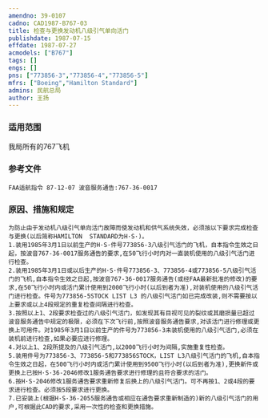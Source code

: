 ```yaml
---
amendno: 39-0107  
cadno: CAD1987-B767-03  
title: 检查与更换发动机八级引气单向活门  
publishdate: 1987-07-15  
effdate: 1987-07-27  
acmodels: ["B767"]  
tags: []  
engs: []  
pns: ["773856-3","773856-4","773856-5"]  
mfrs: ["Boeing","Hamilton Standard"]  
admins: 民航总局  
author: 王扬  
---
```

  
### 适用范围  
我局所有的767飞机  
  
<!--more-->  
### 参考文件
    FAA适航指令 87-12-07 波音服务通告:767-36-0017  
  
### 原因、措施和规定  
    为防止由于发动机八级引气单向活门故障而使发动机和供气系统失效，必须按以下要求完成检查与更换(以后简称HAMILTON  STANDARD为H·S·)。  
    1.装用1985年3月1日以前生产的H·S·件号773856-3八级引气活门的飞机，自本指令生效之日起，按波音767-36-0017服务通告的要求,在50飞行小时内对一直装机使用的八级引气活门进行检查。  
    2.装用1985年3月1日或以后生产的H·S·件号773856-3、773856-4或773856-5八级引气活门的飞机,自本指令生效之日起,按波音767-36-0017服务通告(或经FAA最新批准的修改)的要求,在50飞行小时内或活门累计使用到2000飞行小时(以后到者为准),对装机使用的八级引气活门进行检查。件号为773856-5STOCK LIST L3 的八级引气活门如已完成改装,则不需要按以上要求或以上4段规定的重复检查间隔进行检查。  
    3.按照以上1、2段要求检查过的八级引气活门，如发现其有目视可见的裂纹或其磨损量已超过波音服务通告中规定的极限，必须在下次飞行前,按照波音服务通告要求,对该活门进行修理或更换上可用件。对1985年3月1日以前生产的件号为773856-3未装机使用的八级引气活门,必须在装机前进行检查,如果必要应进行修理。  
    4.对以上1、2段所提及的八级引气活门,以2000飞行小时为间隔,实施重复性检查。  
    5.装用件号为773856-3、773856-5和773856STOCK，LIST L3八级引气活门的飞机,自本指令生效之日起，在500飞行小时内或活门累计使用到9500飞行小时(以后到者为准),更换新件或更换上已按H·S·36-2046修改1服务通告要求进行修理的且符合要求的活门。  
    6.按H·S·2046修改1服务通告要求重新修复后换上的八级引气活门。可不再按1、2或4段的要求进行检查。必须按5段要求进行更换。  
    7.已安装上(根据H·S·36-2055服务通告或相应在通告要求重新制造的)新的八级引气活门的用户,可根据此CAD的要求,采用一次性的检查和更换措施。  
  
